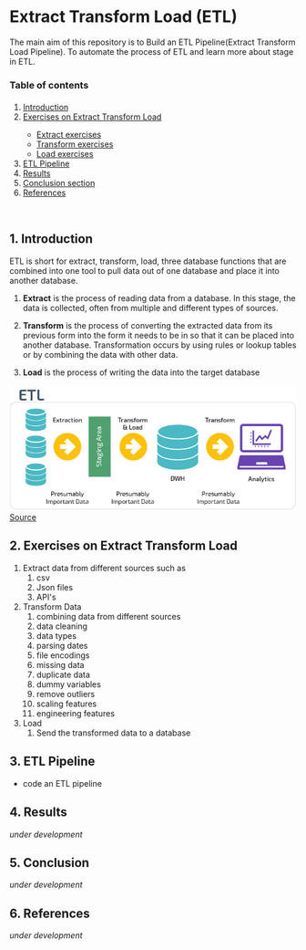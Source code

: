 # Extract Transform Load (ETL)
 The main aim of this repository is to Build an ETL Pipeline(Extract Transform Load Pipeline). To automate the process of ETL and learn more about stage in ETL.

### Table of contents

<div class="alert alert-block alert-info" style="margin-top: 20px">
    <ol>
        <li><a href="#ref1">Introduction </a></li>
        <li><a href="#ref2">Exercises on Extract Transform Load</a></li>
        <ul>
         <li><a href="#ref3">Extract exercises</a></li>
        <li><a href="#ref4">Transform exercises</a></li>
        <li><a href="#ref4">Load exercises</a></li>
        </ul>
        <li><a href="#ref5">ETL Pipeline</a></li>
        <li><a href="#ref7">Results</a></li>
        <li><a href="#ref9">Conclusion section</a></li>
        <li><a href="#ref9">References</a></li>
    </ol>
</div>
<br>

## 1. Introduction
ETL is short for extract, transform, load, three database functions that are combined into one tool to pull data out of one database and place it into another database.

1. **Extract** is the process of reading data from a database. In this stage, the data is collected, often from multiple and different types of sources.

2. **Transform** is the process of converting the extracted data from its previous form into the form it needs to be in so that it can be placed into another database. Transformation occurs by using rules or lookup tables or by combining the data with other data.

3. **Load** is the process of writing the data into the target database

<img src="images/ETL.jpg">
<a href="https://panoply.io/data-warehouse-guide/3-ways-to-build-an-etl-process/">Source</a>

## 2. Exercises on Extract Transform Load

1. Extract data from different sources such as
    1. csv
    2. Json files
    3.  API's
2. Transform Data
    1. combining data from different sources
    2. data cleaning
    3. data types
    4.  parsing dates
    5. file encodings
    6. missing data
    7. duplicate data
    8. dummy variables
    9. remove outliers
    10. scaling features
    11. engineering features
3. Load
    1. Send the transformed data to a database


## 3. ETL Pipeline
- code an ETL pipeline

## 4. Results
*under development*
## 5. Conclusion
*under development*

## 6. References
*under development*